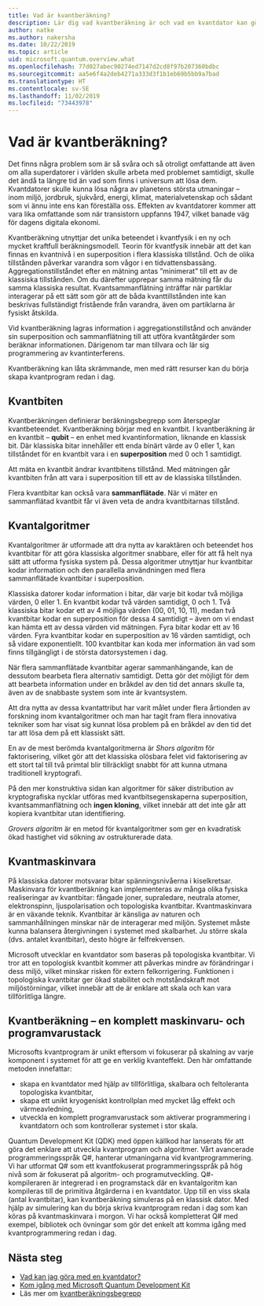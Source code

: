 ```yaml
---
title: Vad är kvantberäkning?
description: Lär dig vad kvantberäkning är och vad en kvantdator kan göra
author: natke
ms.author: nakersha
ms.date: 10/22/2019
ms.topic: article
uid: microsoft.quantum.overview.what
ms.openlocfilehash: 77d027abec90274ed7147d2cd8f97b207360bdbc
ms.sourcegitcommit: aa5e6f4a2deb4271a333d3f1b1eb69b5bb9a7bad
ms.translationtype: HT
ms.contentlocale: sv-SE
ms.lasthandoff: 11/02/2019
ms.locfileid: "73443978"
---
```

# <a name="what-is-quantum-computing"></a>Vad är kvantberäkning?

Det finns några problem som är så svåra och så otroligt omfattande att även om alla superdatorer i världen skulle arbeta med problemet samtidigt, skulle det ändå ta längre tid än vad som finns i universum att lösa dem. Kvantdatorer skulle kunna lösa några av planetens största utmaningar – inom miljö, jordbruk, sjukvård, energi, klimat, materialvetenskap och sådant som vi ännu inte ens kan föreställa oss. Effekten av kvantdatorer kommer att vara lika omfattande som när transistorn uppfanns 1947, vilket banade väg för dagens digitala ekonomi.

Kvantberäkning utnyttjar det unika beteendet i kvantfysik i en ny och mycket kraftfull beräkningsmodell. Teorin för kvantfysik innebär att det kan finnas en kvantnivå i en superposition i flera klassiska tillstånd. Och de olika tillstånden påverkar varandra som vågor i en tidvattensbassäng.  Aggregationstillståndet efter en mätning antas ”minimerat” till ett av de klassiska tillstånden. Om du därefter upprepar samma mätning får du samma klassiska resultat.  Kvantsammanflätning inträffar när partiklar interagerar på ett sätt som gör att de båda kvanttillstånden inte kan beskrivas fullständigt fristående från varandra, även om partiklarna är fysiskt åtskilda.  

Vid kvantberäkning lagras information i aggregationstillstånd och använder sin superposition och sammanflätning till att utföra kvantåtgärder som beräknar informationen. Därigenom tar man tillvara och lär sig programmering av kvantinterferens.

Kvantberäkning kan låta skrämmande, men med rätt resurser kan du börja skapa kvantprogram redan i dag.

## <a name="the-qubit"></a>Kvantbiten

Kvantberäkningen definierar beräkningsbegrepp som återspeglar kvantbeteendet.  Kvantberäkning börjar med en kvantbit.  I kvantberäkning är en kvantbit – **qubit** – en enhet med kvantinformation, liknande en klassisk bit. Där klassiska bitar innehåller ett enda binärt värde av 0 eller 1, kan tillståndet för en kvantbit vara i en **superposition** med 0 och 1 samtidigt.  

Att mäta en kvantbit ändrar kvantbitens tillstånd. Med mätningen går kvantbiten från att vara i superposition till ett av de klassiska tillstånden.  

Flera kvantbitar kan också vara **sammanflätade**. När vi mäter en sammanflätad kvantbit får vi även veta de andra kvantbitarnas tillstånd.

## <a name="quantum-algorithms"></a>Kvantalgoritmer

Kvantalgoritmer är utformade att dra nytta av karaktären och beteendet hos kvantbitar för att göra klassiska algoritmer snabbare, eller för att få helt nya sätt att utforma fysiska system på.  Dessa algoritmer utnyttjar hur kvantbitar kodar information och den parallella användningen med flera sammanflätade kvantbitar i superposition.  

Klassiska datorer kodar information i bitar, där varje bit kodar två möjliga värden, 0 eller 1.  En kvantbit kodar två värden samtidigt, 0 och 1.  Två klassiska bitar kodar ett av 4 möjliga värden (00, 01, 10, 11), medan två kvantbitar kodar en superposition för dessa 4 samtidigt – även om vi endast kan hämta ett av dessa värden vid mätningen.  Fyra bitar kodar ett av 16 värden.  Fyra kvantbitar kodar en superposition av 16 värden samtidigt, och så vidare exponentiellt.  100 kvantbitar kan koda mer information än vad som finns tillgängligt i de största datorsystemen i dag.  

När flera sammanflätade kvantbitar agerar sammanhängande, kan de dessutom bearbeta flera alternativ samtidigt. Detta gör det möjligt för dem att bearbeta information under en bråkdel av den tid det annars skulle ta, även av de snabbaste system som inte är kvantsystem.

Att dra nytta av dessa kvantattribut har varit målet under flera årtionden av forskning inom kvantalgoritmer och man har tagit fram flera innovativa tekniker som har visat sig kunnat lösa problem på en bråkdel av den tid det tar att lösa dem på ett klassiskt sätt.  

En av de mest berömda kvantalgoritmerna är _Shors algoritm_ för faktorisering, vilket gör att det klassiska olösbara felet vid faktorisering av ett stort tal till två primtal blir tillräckligt snabbt för att kunna utmana traditionell kryptografi.

På den mer konstruktiva sidan kan algoritmer för säker distribution av kryptografiska nycklar utföras med kvantbitsegenskaperna superposition, kvantsammanflätning och **ingen kloning**, vilket innebär att det inte går att kopiera kvantbitar utan identifiering.

_Grovers algoritm_ är en metod för kvantalgoritmer som ger en kvadratisk ökad hastighet vid sökning av ostrukturerade data.


## <a name="quantum-hardware"></a>Kvantmaskinvara

På klassiska datorer motsvarar bitar spänningsnivåerna i kiselkretsar. Maskinvara för kvantberäkning kan implementeras av många olika fysiska realiseringar av kvantbitar: fångade joner, supraledare, neutrala atomer, elektronspinn, ljuspolarisation och topologiska kvantbitar. Kvantmaskinvara är en växande teknik. Kvantbitar är känsliga av naturen och sammanhållningen minskar när de interagerar med miljön. Systemet måste kunna balansera återgivningen i systemet med skalbarhet. Ju större skala (dvs. antalet kvantbitar), desto högre är felfrekvensen.

Microsoft utvecklar en kvantdator som baseras på topologiska kvantbitar. Vi tror att en topologisk kvantbit kommer att påverkas mindre av förändringar i dess miljö, vilket minskar risken för extern felkorrigering. Funktionen i topologiska kvantbitar ger ökad stabilitet och motståndskraft mot miljöstörningar, vilket innebär att de är enklare att skala och kan vara tillförlitliga längre.

## <a name="quantum-computing--a-full-hardware-and-software-stack"></a>Kvantberäkning – en komplett maskinvaru- och programvarustack 

Microsofts kvantprogram är unikt eftersom vi fokuserar på skalning av varje komponent i systemet för att ge en verklig kvanteffekt. Den här omfattande metoden innefattar: 
* skapa en kvantdator med hjälp av tillförlitliga, skalbara och feltoleranta topologiska kvantbitar, 
* skapa ett unikt kryogeniskt kontrollplan med mycket låg effekt och värmeavledning, 
* utveckla en komplett programvarustack som aktiverar programmering i kvantdatorn och som kontrollerar systemet i stor skala. 

Quantum Development Kit (QDK) med öppen källkod har lanserats för att göra det enklare att utveckla kvantprogram och algoritmer. Vårt avancerade programmeringsspråk Q#, hanterar utmaningarna vid kvantprogrammering.  Vi har utformat Q# som ett kvantfokuserat programmeringsspråk på hög nivå som är fokuserat på algoritm- och programutveckling. Q#-kompileraren är integrerad i en programstack där en kvantalgoritm kan kompileras till de primitiva åtgärderna i en kvantdator.  Upp till en viss skala (antal kvantbitar), kan kvantberäkning simuleras på en klassisk dator. Med hjälp av simulering kan du börja skriva kvantprogram redan i dag som kan köras på kvantmaskinvara i morgon.  Vi har också kompletterat Q# med exempel, bibliotek och övningar som gör det enkelt att komma igång med kvantprogrammering redan i dag. 

## <a name="next-steps"></a>Nästa steg

* [Vad kan jag göra med en kvantdator?](xref:microsoft.quantum.overview.computers)
* [Kom igång med Microsoft Quantum Development Kit](xref:microsoft.quantum.welcome)
* Läs mer om [kvantberäkningsbegrepp](xref:microsoft.quantum.concepts.intro)
